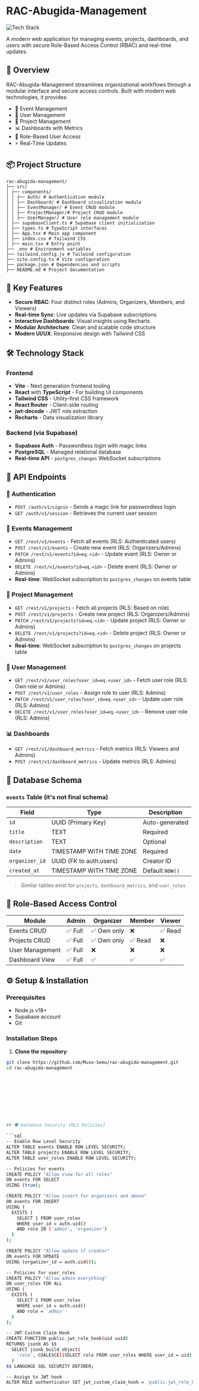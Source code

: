 # RAC-Abugida-Management

![Tech Stack](https://img.shields.io/badge/Built%20With-React%20%7C%20Vite%20%7C%20TypeScript%20%7C%20Supabase-blue)

A modern web application for managing events, projects, dashboards, and users with secure Role-Based Access Control (RBAC) and real-time updates.

## 🚀 Overview

RAC-Abugida-Management streamlines organizational workflows through a modular interface and secure access controls. Built with modern web technologies, it provides:

- 📅 Event Management
- 👥 User Management 
- 📂 Project Management
- 📊 Dashboards with Metrics
- 🔐 Role-Based User Access
- ⚡ Real-Time Updates

## 📦 Project Structure
    rac-abugida-management/
    ├── src/
    │ ├── components/
    │ │ ├── Auth/ # Authentication module
    │ │ ├── Dashboard/ # Dashboard visualization module
    │ │ ├── EventManager/ # Event CRUD module
    │ │ ├── ProjectManager/# Project CRUD module
    │ │ ├── UserManager/ # User role management module
    │ ├── supabaseClient.ts # Supabase client initialization
    │ ├── types.ts # TypeScript interfaces
    │ ├── App.tsx # Main app component
    │ ├── index.css # Tailwind CSS
    │ ├── main.tsx # Entry point
    ├── .env # Environment variables
    ├── tailwind.config.js # Tailwind configuration
    ├── vite.config.ts # Vite configuration
    ├── package.json # Dependencies and scripts
    ├── README.md # Project documentation


## 🎯 Key Features

- **Secure RBAC**: Four distinct roles (Admins, Organizers, Members, and Viewers)
- **Real-time Sync**: Live updates via Supabase subscriptions
- **Interactive Dashboards**: Visual insights using Recharts
- **Modular Architecture**: Clean and scalable code structure
- **Modern UI/UX**: Responsive design with Tailwind CSS

## 🛠 Technology Stack

### Frontend
- **Vite** - Next generation frontend tooling
- **React** with **TypeScript** - For building UI components
- **Tailwind CSS** - Utility-first CSS framework
- **React Router** - Client-side routing
- **jwt-decode** - JWT role extraction
- **Recharts** - Data visualization library

### Backend (via Supabase)
- **Supabase Auth** - Passwordless login with magic links
- **PostgreSQL** - Managed relational database
- **Real-time API** - `postgres_changes` WebSocket subscriptions

## 🔌 API Endpoints

### 🔐 Authentication
- `POST /auth/v1/signin` - Sends a magic link for passwordless login
- `GET /auth/v1/session` - Retrieves the current user session

### 📅 Events Management
- `GET /rest/v1/events` - Fetch all events (RLS: Authenticated users)
- `POST /rest/v1/events` - Create new event (RLS: Organizers/Admins)
- `PATCH /rest/v1/events?id=eq.<id>` - Update event (RLS: Owner or Admins)
- `DELETE /rest/v1/events?id=eq.<id>` - Delete event (RLS: Owner or Admins)
- **Real-time**: WebSocket subscription to `postgres_changes` on events table

### 📂 Project Management
- `GET /rest/v1/projects` - Fetch all projects (RLS: Based on role)
- `POST /rest/v1/projects` - Create new project (RLS: Organizers/Admins)
- `PATCH /rest/v1/projects?id=eq.<id>` - Update project (RLS: Owner or Admins)
- `DELETE /rest/v1/projects?id=eq.<id>` - Delete project (RLS: Owner or Admins)
- **Real-time**: WebSocket subscription to `postgres_changes` on projects table

### 👤 User Management
- `GET /rest/v1/user_roles?user_id=eq.<user_id>` - Fetch user role (RLS: Own role or Admins)
- `POST /rest/v1/user_roles` - Assign role to user (RLS: Admins)
- `PATCH /rest/v1/user_roles?user_id=eq.<user_id>` - Update user role (RLS: Admins)
- `DELETE /rest/v1/user_roles?user_id=eq.<user_id>` - Remove user role (RLS: Admins)

### 📊 Dashboards
- `GET /rest/v1/dashboard_metrics` - Fetch metrics (RLS: Viewers and Admins)
- `POST /rest/v1/dashboard_metrics` - Update metrics (RLS: Admins)

## 🧱 Database Schema

### `events` Table (it's not final schema)
| Field          | Type                      | Description                |
|----------------|---------------------------|----------------------------|
| `id`           | UUID (Primary Key)        | Auto-generated             |
| `title`        | TEXT                      | Required                   |
| `description`  | TEXT                      | Optional                   |
| `date`         | TIMESTAMP WITH TIME ZONE  | Required                   |
| `organizer_id` | UUID (FK to auth.users)   | Creator ID                 |
| `created_at`   | TIMESTAMP WITH TIME ZONE  | Default `NOW()`            |

> Similar tables exist for `projects`, `dashboard_metrics`, and `user_roles`

## 🔐 Role-Based Access Control

| Module            | Admin      | Organizer   | Member     | Viewer     |
|-------------------|------------|-------------|------------|------------|
| Events CRUD       | ✅ Full    | ✅ Own only | ❌         | ✅ Read     |
| Projects CRUD     | ✅ Full    | ✅ Own only | ✅ Read     | ❌         |
| User Management   | ✅ Full    | ❌          | ❌         | ❌         |
| Dashboard View    | ✅ Full    | ✅          | ✅         | ✅         |


## ⚙️ Setup & Installation

### Prerequisites
- Node.js v18+
- Supabase account
- Git

### Installation Steps

1. **Clone the repository**:
```bash
git clone https://github.com/Muse-Semu/rac-abugida-management.git
cd rac-abugida-management










## 🛡️ Database Security (RLS Policies)

```sql
-- Enable Row Level Security
ALTER TABLE events ENABLE ROW LEVEL SECURITY;
ALTER TABLE projects ENABLE ROW LEVEL SECURITY;
ALTER TABLE user_roles ENABLE ROW LEVEL SECURITY;

-- Policies for events
CREATE POLICY "Allow view for all roles"
ON events FOR SELECT
USING (true);

CREATE POLICY "Allow insert for organizers and above"
ON events FOR INSERT
USING (
  EXISTS (
    SELECT 1 FROM user_roles
    WHERE user_id = auth.uid()
    AND role IN ('admin', 'organizer')
  )
);

CREATE POLICY "Allow update if creator"
ON events FOR UPDATE
USING (organizer_id = auth.uid());

-- Policies for user_roles
CREATE POLICY "Allow admin everything"
ON user_roles FOR ALL
USING (
  EXISTS (
    SELECT 1 FROM user_roles
    WHERE user_id = auth.uid()
    AND role = 'admin'
  )
);

-- JWT Custom Claim Hook
CREATE FUNCTION public.jwt_role_hook(uid uuid)
RETURNS jsonb AS $$
  SELECT jsonb_build_object(
    'role', COALESCE((SELECT role FROM user_roles WHERE user_id = uid), 'viewer')
  )
$$ LANGUAGE SQL SECURITY DEFINER;

-- Assign to JWT hook
ALTER ROLE authenticator SET jwt_custom_claim_hook = 'public.jwt_role_hook';



